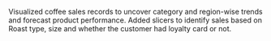 Visualized coffee sales records to uncover category and region-wise trends and forecast product performance.
Added slicers to identify sales based on Roast type, size and whether the customer had loyalty card or not.
